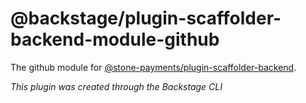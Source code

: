 # @backstage/plugin-scaffolder-backend-module-github

The github module for [@stone-payments/plugin-scaffolder-backend](https://www.npmjs.com/package/@stone-payments/plugin-scaffolder-backend).

_This plugin was created through the Backstage CLI_
